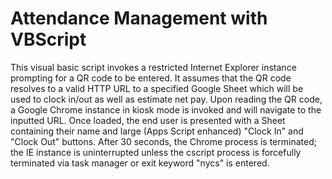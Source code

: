 # Attendance Management with VBScript

This visual basic script invokes a restricted Internet Explorer instance prompting for a QR code to be entered. It assumes that the QR code resolves to a valid HTTP URL to a specified Google Sheet which will be used to clock in/out as well as estimate net pay. Upon reading the QR code, a Google Chrome instance in kiosk mode is invoked and will navigate to the inputted URL. Once loaded, the end user is presented with a Sheet containing their name and large (Apps Script enhanced) "Clock In" and "Clock Out" buttons. After 30 seconds, the Chrome process is terminated; the IE instance is uninterrupted unless the cscript process is forcefully terminated via task manager or exit keyword "nycs" is entered.
